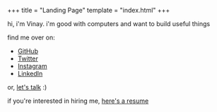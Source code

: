 +++
title = "Landing Page"
template = "index.html"
+++

hi, i'm Vinay. i'm good with computers and want to build useful things

find me over on:
* [GitHub](https://github.com/vimeh)
* [Twitter](https://twitter.com/vnaymhta)
* [Instagram](https://www.instagram.com/vnaymhta/)
* [LinkedIn](https://www.linkedin.com/in/vinaymehta/)

or, [let's talk](https://www.calendly.com/vimeh) :)

if you're interested in hiring me, [here's a resume](https://github.com/vimeh/resume/raw/main/vinay_mehta_resume.pdf)
